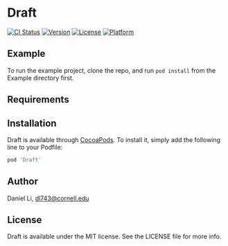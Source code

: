 # Draft

[![CI Status](https://img.shields.io/travis/cuappdev/Draft.svg?style=flat)](https://travis-ci.org/cuappdev/Draft)
[![Version](https://img.shields.io/cocoapods/v/Draft.svg?style=flat)](https://cocoapods.org/pods/Draft)
[![License](https://img.shields.io/cocoapods/l/Draft.svg?style=flat)](https://cocoapods.org/pods/Draft)
[![Platform](https://img.shields.io/cocoapods/p/Draft.svg?style=flat)](https://cocoapods.org/pods/Draft)

## Example

To run the example project, clone the repo, and run `pod install` from the Example directory first.

## Requirements

## Installation

Draft is available through [CocoaPods](https://cocoapods.org). To install
it, simply add the following line to your Podfile:

```ruby
pod 'Draft'
```

## Author

Daniel Li, dl743@cornell.edu

## License

Draft is available under the MIT license. See the LICENSE file for more info.
